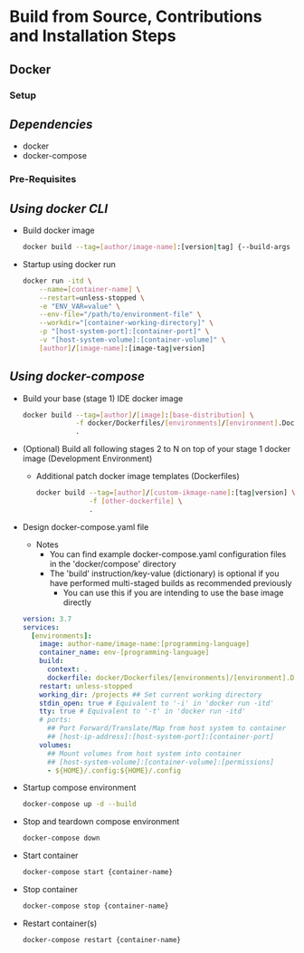 # Build from Source, Contributions and Installation Steps

## Docker

### Setup

*Dependencies*
--------------
+ docker
+ docker-compose

### Pre-Requisites

*Using docker CLI*
------------------

- Build docker image
    ```bash
    docker build --tag=[author/image-name]:[version|tag] {--build-args [ARGUMENT_VARIABLE="value"]} -f [custom-dockerfile-template] [context]
    ```

- Startup using docker run
    ```bash
    docker run -itd \
        --name=[container-name] \
        --restart=unless-stopped \
        -e "ENV_VAR=value" \
        --env-file="/path/to/environment-file" \
        --workdir="[container-working-directory]" \
        -p "[host-system-port]:[container-port]" \
        -v "[host-system-volume]:[container-volume]" \
        [author]/[image-name]:[image-tag|version]
    ```

*Using docker-compose*
----------------------

- Build your base (stage 1) IDE docker image
    ```bash
    docker build --tag=[author]/[image]:[base-distribution] \
                 -f docker/Dockerfiles/[environments]/[environment].Dockerfile \
                 .
    ```

- (Optional) Build all following stages 2 to N on top of your stage 1 docker image (Development Environment)
    - Additional patch docker image templates (Dockerfiles)
        ```bash
        docker build --tag=[author]/[custom-ikmage-name]:[tag|version] \
                     -f [other-dockerfile] \
                     .
        ```

- Design docker-compose.yaml file
    - Notes
        + You can find example docker-compose.yaml configuration files in the 'docker/compose' directory
        - The 'build' instruction/key-value (dictionary) is optional if you have performed multi-staged builds as recommended previously
            + You can use this if you are intending to use the base image directly
    ```yaml
    version: 3.7
    services:
      [environments]:
        image: author-name/image-name:[programming-language]
        container_name: env-[programming-language]
        build:
          context: .
          dockerfile: docker/Dockerfiles/[environments]/[environment].Dockerfile
        restart: unless-stopped
        working_dir: /projects ## Set current working directory
        stdin_open: true # Equivalent to '-i' in 'docker run -itd'
        tty: true # Equivalent to '-t' in 'docker run -itd'
        # ports:
          ## Port Forward/Translate/Map from host system to container
          ## [host-ip-address]:[host-system-port]:[container-port]
        volumes:
          ## Mount volumes from host system into container
          ## [host-system-volume]:[container-volume]:[permissions]
          - ${HOME}/.config:${HOME}/.config
    ```

- Startup compose environment
    ```bash
    docker-compose up -d --build
    ```

- Stop and teardown compose environment
    ```bash
    docker-compose down
    ```

- Start container
    ```bash
    docker-compose start {container-name}
    ```

- Stop container
    ```bash
    docker-compose stop {container-name}
    ```

- Restart container(s)
    ```bash
    docker-compose restart {container-name}
    ```

